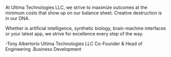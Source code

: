 At Ultima Technologies LLC, we strive to maximize outcomes at the minimum costs that show up on our balance sheet. Creative destruction is in our DNA.

Whether is artificial intelligence, synthetic biology, brain-machine interfaces or your latest app, we strive for excellence every step of the way.

-Tony Albertorio
Ultima Technologies LLC
Co-Founder & Head of Engineering
	    .Business Development
